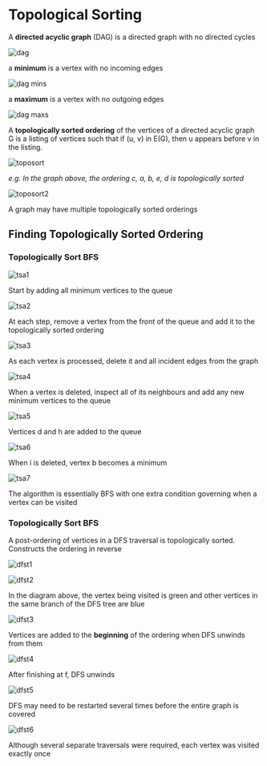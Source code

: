 # Topological Sorting

A **directed acyclic graph** (DAG) is a directed graph with no directed cycles

![dag](http://i.imgur.com/42RGG9h.png)

a **minimum** is a vertex with no incoming edges

![dag mins](http://i.imgur.com/eXDbcRq.png)

a **maximum** is a vertex with no outgoing edges

![dag maxs](http://i.imgur.com/YrHCCl1.png)

A **topologically sorted ordering** of the vertices of a directed acyclic graph G is a listing of vertices such that if (u, v) in E(G), then u appears before v in the listing.

![toposort](http://i.imgur.com/h7gMkWr.png)

*e.g. In the graph above, the ordering c, a, b, e, d is topologically sorted*

![toposort2](http://i.imgur.com/MvkBCd6.png)

A graph may have multiple topologically sorted orderings


## Finding Topologically Sorted Ordering

### Topologically Sort BFS

![tsa1](http://i.imgur.com/PHNGF4N.png)

Start by adding all minimum vertices to the queue

![tsa2](http://i.imgur.com/UHIPrAN.png)

At each step, remove a vertex from the front of the queue and add it to the topologically sorted ordering

![tsa3](http://i.imgur.com/NwaNNSl.png)

As each vertex is processed, delete it and all incident edges from the graph

![tsa4](http://i.imgur.com/ePBd5zG.png)

When a vertex is deleted, inspect all of its neighbours and add any new minimum vertices to the queue

![tsa5](http://i.imgur.com/CIRjPfR.png)

Vertices d and h are added to the queue

![tsa6](http://i.imgur.com/SZ7UyZY.png)

When i is deleted, vertex b becomes a minimum

![tsa7](http://i.imgur.com/a3eBVje.png)

The algorithm is essentially BFS with one extra condition governing when a vertex can be visited

### Topologically Sort BFS

A post-ordering of vertices in a DFS traversal is topologically sorted.
Constructs the ordering in reverse

![dfst1](http://i.imgur.com/yL0C33l.png)

![dfst2](http://i.imgur.com/ggAoZd3.png)

In the diagram above, the vertex being visited is green and other vertices in the same branch of the DFS tree are blue

![dfst3](http://i.imgur.com/YAwshS8.png)

Vertices are added to the **beginning** of the ordering when DFS unwinds from them

![dfst4](http://i.imgur.com/qCYuqrW.png)

After finishing at f, DFS unwinds

![dfst5](http://i.imgur.com/X8JNXvg.png)

DFS may need to be restarted several times before the entire graph is covered

![dfst6](http://i.imgur.com/Ffpbos6.png)

Although several separate traversals were required, each vertex was visited exactly once
